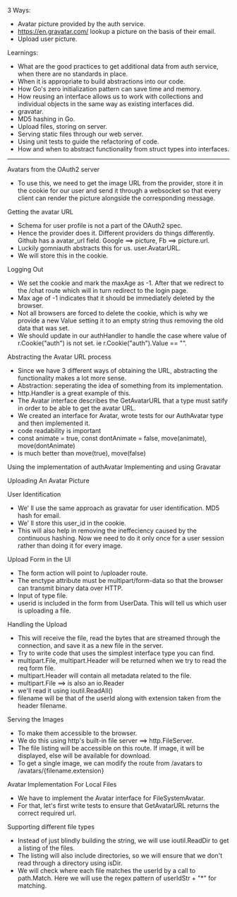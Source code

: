 3 Ways:
* Avatar picture provided by the auth service.
* https://en.gravatar.com/ lookup a picture on the basis of their email.
* Upload user picture.

Learnings:
* What are the good practices to get additional data from auth service, when there are no standards in place.
* When it is appropriate to build abstractions into our code.
* How Go's zero initialization pattern can save time and memory.
* How reusing an interface allows us to work with collections and individual objects in the same way as existing interfaces did.
* gravatar.
* MD5 hashing in Go.
* Upload files, storing on server.
* Serving static files through our web server.
* Using unit tests to guide the refactoring of code.
* How and when to abstract functionality from struct types into interfaces. 

***************************************************************************************

Avatars from the OAuth2 server

* To use this, we need to get the image URL from the provider, store it in the cookie for our user and send it through a websocket so that every client can render the picture alongside the corresponding message.

Getting the avatar URL
* Schema for user profile is not a part of the OAuth2 spec.
* Hence the provider does it. Different providers do things differently. Github has a avatar_url field. Google ==> picture, Fb ==> picture.url.
* Luckily gomniauth abstracts this for us. user.AvatarURL.
* We will store this in the cookie.

Logging Out
* We set the cookie and mark the maxAge as -1. After that we redirect to the /chat route which will in turn redirect to the login page.
* Max age of -1 indicates that it should be immediately deleted by the browser.
* Not all browsers are forced to delete the cookie, which is why we provide a new Value setting it to an empty string thus removing the old data that was set.
* We should update in our authHandler to handle the case where value of r.Cookie("auth") is not set. ie r.Cookie("auth").Value == "".

Abstracting the Avatar URL process
* Since we have 3 different ways of obtaining the URL, abstracting the functionality makes a lot more sense.
* Abstraction: seperating the idea of something from its implementation.
* http.Handler is a great example of this.
* The Avatar interface describes the GetAvatarURL that a type must satify in order to be able to get the avatar URL.
* We created an interface for Avatar, wrote tests for our AuthAvatar type and then
implemented it.
* code readability is important 
* const animate = true, const dontAnimate = false, move(animate), move(dontAnimate)
* is much better than move(true), move(false)

Using the implementation of authAvatar
Implementing and using Gravatar


Uploading An Avatar Picture

User Identification
* We' ll use the same approach as gravatar for user identification. MD5 hash for email.
* We' ll store this user_id in the cookie.
* This will also help in removing the ineffeciency caused by the continuous hashing. Now we need to do it only once for a user session rather than doing it for every image.

Upload Form in the UI
* The form action will point to /uploader route.
* The enctype attribute must be multipart/form-data so that the browser can transmit binary data over HTTP.
* Input of type file.
* userid is included in the form from UserData. This will tell us which user is uploading a file.

Handling the Upload
* This will receive the file, read the bytes that are streamed through the connection, and save it as a new file in the server.
* Try to write code that uses the simplest interface type you can find.
* multipart.File, multipart.Header will be returned when we try to read the req form file.
* multipart.Header will contain all metadata related to the file.
* multipart.File ==> is also an io.Reader
* we'll read it using ioutil.ReadAll()
* filename will be that of the userId along with extension taken from the header filename.

Serving the Images
* To make them accessible to the browser.
* We do this using http's built-in file server ==> http.FileServer.
* The file listing will be accessible on this route. If image, it will be displayed, else will be available for download. 
* To get a single image, we can modify the route from /avatars to /avatars/{filename.extension}

Avatar Implementation For Local Files
* We have to implement the Avatar interface for FileSystemAvatar.
* For that, let's first write tests to ensure that GetAvatarURL returns the correct required url.

Supporting different file types
* Instead of just blindly building the string, we will use ioutil.ReadDir to get a listing of the files.
* The listing will also include directories, so we will ensure that we don't read through a directory using isDir.
* We will check where each file matches the userId by a call to path.Match. Here we will use the regex pattern of userIdStr + "*" for matching.


